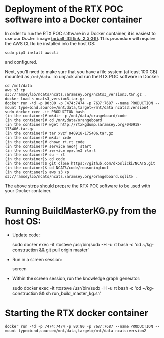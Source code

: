 # Deployment of the RTX POC software into a Docker container

In order to run the RTX POC software in a Docker container, it is easiest to use our Docker image 
[tarball (S3 link; 2.5 GB)](https://s3-us-west-2.amazonaws.com/ramseylab/ncats/ncats.saramsey.org/ncats3_version3.tar.gz).
This procedure will require the AWS CLI to be installed into the host OS:
    
    sudo pip3 install awscli

and configured.
    
Next, you'll need to make sure that you have a file system (at least 100 GB) mounted as `/mnt/data`. 
To unpack and run the RTX POC software in Docker:

    cd /mnt/data
    aws s3 cp s3://ramseylab/ncats/ncats.saramsey.org/ncats3_version3.tar.gz .
    docker load < ncats3_version3.tar.gz
    docker run -td -p 80:80 -p 7474:7474 -p 7687:7687 --name PRODUCTION --mount type=bind,source=/mnt/data,target=/mnt/data ncats3:version4
    sudo docker exec -it PRODUCTION bash
    (in the container)# mkdir -p /mnt/data/orangeboard/code
    (in the container)# cd /mnt/data/orangeboard
    (in the container)# wget http://rtxkgdump.saramsey.org/040918-175406.tar.gz
    (in the container)# tar xvzf 040918-175406.tar.gz
    (in the container)# mkdir code
    (in the container)# chown rt.rt code
    (in the container)# service neo4j start
    (in the container)# service apache2 start
    (in the container)# su - rt
    (in the container)$ cd code
    (in the container)$ git clone https://github.com/dkoslicki/NCATS.git
    (in the container)$ cd NCATS/code/reasoningtool
    (in the contianer)$ aws s3 cp s3://ramseylab/ncats/ncats.saramsey.org/orangeboard.sqlite .

The above steps should prepare the RTX POC software to be used with your Docker container.

# Running BuildMasterKG.py from the host OS:

- Update code:

    sudo docker exec -it rtxsteve /usr/bin/sudo -H -u rt bash -c 'cd ~/kg-construction && git pull origin master'
    
- Run in a screen session:

    screen
    
- Within the screen session, run the knowledge graph generator:

    sudo docker exec -it rtxsteve /usr/bin/sudo -H -u rt bash -c 'cd ~/kg-construction && sh run_build_master_kg.sh'

# Starting the RTX docker container

    docker run -td -p 7474:7474 -p 80:80 -p 7687:7687 --name PRODUCTION --mount type=bind,source=/mnt/data,target=/mnt/data ncats:version2
